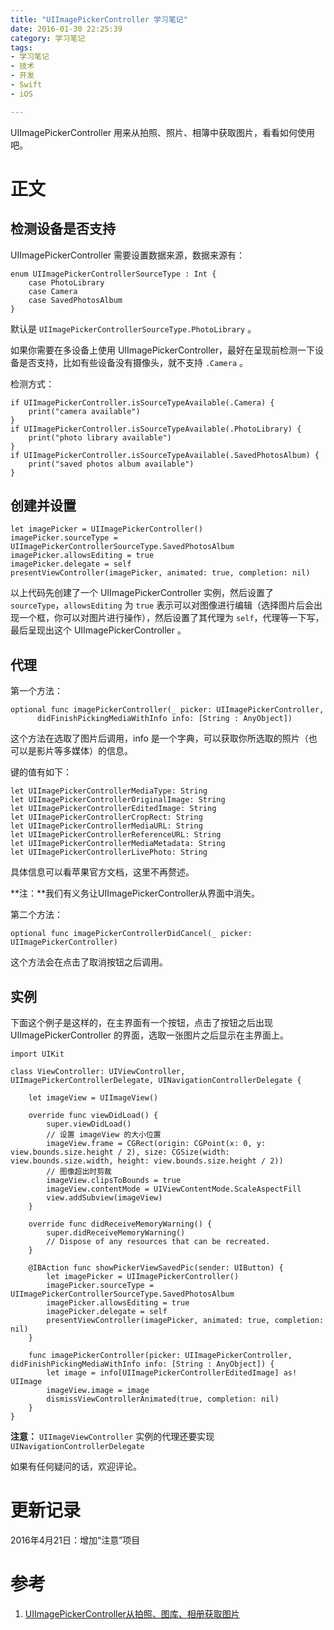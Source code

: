```yaml
---
title: "UIImagePickerController 学习笔记"
date: 2016-01-30 22:25:39
category: 学习笔记
tags:
- 学习笔记
- 技术
- 开发
- Swift
- iOS

---
```


UIImagePickerController 用来从拍照、照片、相簿中获取图片，看看如何使用吧。


# 正文

## 检测设备是否支持

UIImagePickerController 需要设置数据来源，数据来源有：

```
enum UIImagePickerControllerSourceType : Int {
    case PhotoLibrary
    case Camera
    case SavedPhotosAlbum
}
```

默认是 `UIImagePickerControllerSourceType.PhotoLibrary` 。

如果你需要在多设备上使用 UIImagePickerController，最好在呈现前检测一下设备是否支持，比如有些设备没有摄像头，就不支持 `.Camera` 。

检测方式：

```
if UIImagePickerController.isSourceTypeAvailable(.Camera) {
    print("camera available")
}
if UIImagePickerController.isSourceTypeAvailable(.PhotoLibrary) {
    print("photo library available")
}
if UIImagePickerController.isSourceTypeAvailable(.SavedPhotosAlbum) {
    print("saved photos album available")
}
```

## 创建并设置

```
let imagePicker = UIImagePickerController()
imagePicker.sourceType = UIImagePickerControllerSourceType.SavedPhotosAlbum
imagePicker.allowsEditing = true
imagePicker.delegate = self
presentViewController(imagePicker, animated: true, completion: nil)
```
以上代码先创建了一个 UIImagePickerController 实例，然后设置了 `sourceType`，`allowsEditing` 为 `true` 表示可以对图像进行编辑（选择图片后会出现一个框，你可以对图片进行操作），然后设置了其代理为 `self`，代理等一下写，最后呈现出这个 UIImagePickerController 。

## 代理

第一个方法：

```
optional func imagePickerController(_ picker: UIImagePickerController,
      didFinishPickingMediaWithInfo info: [String : AnyObject])
```

这个方法在选取了图片后调用，info 是一个字典，可以获取你所选取的照片（也可以是影片等多媒体）的信息。

键的值有如下：

```
let UIImagePickerControllerMediaType: String
let UIImagePickerControllerOriginalImage: String
let UIImagePickerControllerEditedImage: String
let UIImagePickerControllerCropRect: String
let UIImagePickerControllerMediaURL: String
let UIImagePickerControllerReferenceURL: String
let UIImagePickerControllerMediaMetadata: String
let UIImagePickerControllerLivePhoto: String
```

具体信息可以看苹果官方文档，这里不再赘述。

**注：**我们有义务让UIImagePickerController从界面中消失。

第二个方法：

```
optional func imagePickerControllerDidCancel(_ picker: UIImagePickerController)
```

这个方法会在点击了取消按钮之后调用。

## 实例

下面这个例子是这样的，在主界面有一个按钮，点击了按钮之后出现 UIImagePickerController 的界面，选取一张图片之后显示在主界面上。

```
import UIKit

class ViewController: UIViewController, UIImagePickerControllerDelegate, UINavigationControllerDelegate {

    let imageView = UIImageView()

    override func viewDidLoad() {
        super.viewDidLoad()
        // 设置 imageView 的大小位置
        imageView.frame = CGRect(origin: CGPoint(x: 0, y: view.bounds.size.height / 2), size: CGSize(width: view.bounds.size.width, height: view.bounds.size.height / 2))
        // 图像超出时剪裁
        imageView.clipsToBounds = true
        imageView.contentMode = UIViewContentMode.ScaleAspectFill
        view.addSubview(imageView)
    }

    override func didReceiveMemoryWarning() {
        super.didReceiveMemoryWarning()
        // Dispose of any resources that can be recreated.
    }

    @IBAction func showPickerViewSavedPic(sender: UIButton) {
        let imagePicker = UIImagePickerController()
        imagePicker.sourceType = UIImagePickerControllerSourceType.SavedPhotosAlbum
        imagePicker.allowsEditing = true
        imagePicker.delegate = self
        presentViewController(imagePicker, animated: true, completion: nil)
    }

    func imagePickerController(picker: UIImagePickerController, didFinishPickingMediaWithInfo info: [String : AnyObject]) {
        let image = info[UIImagePickerControllerEditedImage] as! UIImage
        imageView.image = image
        dismissViewControllerAnimated(true, completion: nil)
    }
}
```

**注意：** `UIImageViewController` 实例的代理还要实现 `UINavigationControllerDelegate`

如果有任何疑问的话，欢迎评论。

# 更新记录

2016年4月21日：增加“注意”项目

# 参考
1. [UIImagePickerController从拍照、图库、相册获取图片](http://www.cocoachina.com/ios/20140923/9730.html)